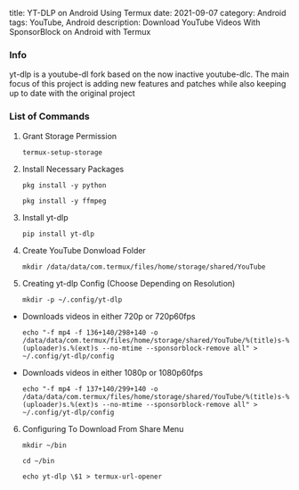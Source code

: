 title: YT-DLP on Android Using Termux
date: 2021-09-07
category: Android
tags: YouTube, Android
description: Download YouTube Videos With SponsorBlock on Android with Termux

### Info

yt-dlp is a youtube-dl fork based on the now inactive youtube-dlc. The main focus of this project is adding new features and patches while also keeping up to date with the original project

### List of Commands

1.  Grant Storage Permission
    ```
    termux-setup-storage
    ```
2.  Install Necessary Packages

    ```
    pkg install -y python
    ```

    ```
    pkg install -y ffmpeg
    ```

3.  Install yt-dlp
    ```
    pip install yt-dlp
    ```
4.  Create YouTube Donwload Folder

    ```
    mkdir /data/data/com.termux/files/home/storage/shared/YouTube
    ```

5.  Creating yt-dlp Config (Choose Depending on Resolution)

    ```
    mkdir -p ~/.config/yt-dlp
    ```

- Downloads videos in either 720p or 720p60fps

  ```
  echo "-f mp4 -f 136+140/298+140 -o /data/data/com.termux/files/home/storage/shared/YouTube/%(title)s-%(uploader)s.%(ext)s --no-mtime --sponsorblock-remove all" > ~/.config/yt-dlp/config
  ```

- Downloads videos in either 1080p or 1080p60fps
  ```
  echo "-f mp4 -f 137+140/299+140 -o /data/data/com.termux/files/home/storage/shared/YouTube/%(title)s-%(uploader)s.%(ext)s --no-mtime --sponsorblock-remove all" > ~/.config/yt-dlp/config
  ```

6. Configuring To Download From Share Menu

   ```
   mkdir ~/bin
   ```

   ```
   cd ~/bin
   ```

   ```
   echo yt-dlp \$1 > termux-url-opener
   ```
